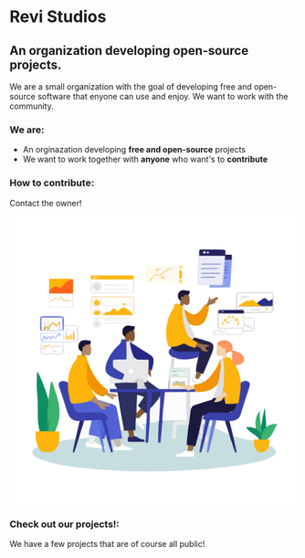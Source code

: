 # Revi Studios

## An organization developing open-source projects.
We are a small organization with the goal of developing free and open-source software that enyone can use and enjoy. We want to work with the community.

### We are:
- An orginazation developing **free and open-source** projects
- We want to work together with **anyone** who want's to **contribute**

### How to contribute:
Contact the owner!


![](/images/revi-team-image.svg)

### Check out our projects!:
We have a few projects that are of course all public!